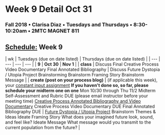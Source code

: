 # Week 9 Detail Oct 31

### Fall 2018 • Clarisa Diaz • Tuesdays and Thursdays • 8:30-10:20am • 2MTC MAGNET 811

## [Schedule:](./) Week 9

| wk | Tuesdays \(due on date listed\) | Thursdays \(due on date listed\) |
| --- | --- | --- | --- |
| **9** | **Oct 30** | **Nov 1** |
| **class** | Discuss Final Creative Process Video Documentary Final Annotated Bibliography |  Discuss Future Dystopia / Utopia Project Brainstorming Brainstorm Framing Story Brainstorm Message |
| **create \(post on your process blog\)** |  \(if applicable this week\), your [constant input assignment](../assignments/constant-input-or-output.md)   **If you haven't done so, so far, please schedule your midterm one on one**  Mon 10/30 through Thu 11/2   Midterm Self-Assessment and Rubric DUE \(please email instructor before your meeting time\) [Creative Process Annotated Bibliography and Video Documentary](../projects/creative-process-annotated-bibliography-and-video-documentary.md) Creative Process Video Documentary DUE Final Annotated Bibliography DUE | [Future Dystopia / Utopia Project](../projects/future-dystopia-utopia-project.md) Brainstorm Themes & Ideas Ideate Framing Story What does your imagined future look, sound, and feel like?  Ideate Message What message would you transmit to the current population from the future? |

